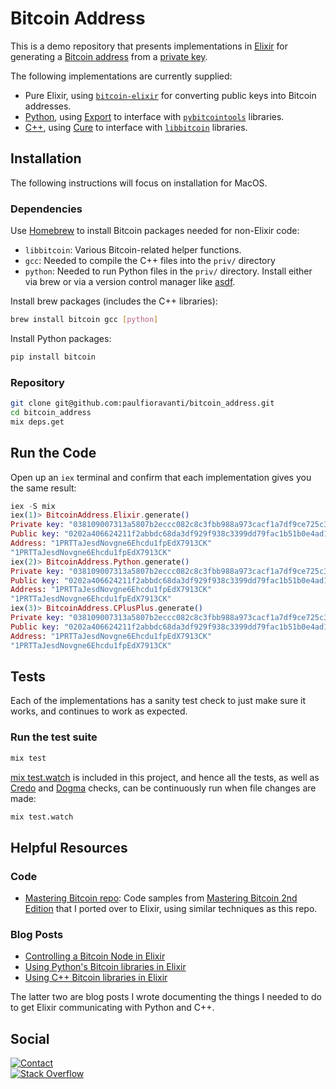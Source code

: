 # Bitcoin Address

This is a demo repository that presents implementations in [Elixir][] for
generating a [Bitcoin address][] from a [private key][].

The following implementations are currently supplied:

- Pure Elixir, using [`bitcoin-elixir`][] for converting public keys into
  Bitcoin addresses.
- [Python][], using [Export][] to interface with [`pybitcointools`][] libraries.
- [C++][], using [Cure][] to interface with [`libbitcoin`][] libraries.

## Installation

The following instructions will focus on installation for MacOS.

### Dependencies

Use [Homebrew][] to install Bitcoin packages needed for non-Elixir code:

- `libbitcoin`: Various Bitcoin-related helper functions.
- `gcc`: Needed to compile the C++ files into the `priv/` directory
- `python`: Needed to run Python files in the `priv/` directory.
  Install either via brew or via a version control manager like [asdf][].

Install brew packages (includes the C++ libraries):

```sh
brew install bitcoin gcc [python]
```

Install Python packages:

```sh
pip install bitcoin
```

### Repository

```sh
git clone git@github.com:paulfioravanti/bitcoin_address.git
cd bitcoin_address
mix deps.get
```

## Run the Code

Open up an `iex` terminal and confirm that each implementation gives you the
same result:

```elixir
iex -S mix
iex(1)> BitcoinAddress.Elixir.generate()
Private key: "038109007313a5807b2eccc082c8c3fbb988a973cacf1a7df9ce725c31b14776"
Public key: "0202a406624211f2abbdc68da3df929f938c3399dd79fac1b51b0e4ad1d26a47aa"
Address: "1PRTTaJesdNovgne6Ehcdu1fpEdX7913CK"
"1PRTTaJesdNovgne6Ehcdu1fpEdX7913CK"
iex(2)> BitcoinAddress.Python.generate()
Private key: "038109007313a5807b2eccc082c8c3fbb988a973cacf1a7df9ce725c31b14776"
Public key: "0202a406624211f2abbdc68da3df929f938c3399dd79fac1b51b0e4ad1d26a47aa"
Address: "1PRTTaJesdNovgne6Ehcdu1fpEdX7913CK"
"1PRTTaJesdNovgne6Ehcdu1fpEdX7913CK"
iex(3)> BitcoinAddress.CPlusPlus.generate()
Private key: "038109007313a5807b2eccc082c8c3fbb988a973cacf1a7df9ce725c31b14776"
Public key: "0202a406624211f2abbdc68da3df929f938c3399dd79fac1b51b0e4ad1d26a47aa"
Address: "1PRTTaJesdNovgne6Ehcdu1fpEdX7913CK"
"1PRTTaJesdNovgne6Ehcdu1fpEdX7913CK"
```

## Tests

Each of the implementations has a sanity test check to just make sure it works,
and continues to work as expected.

### Run the test suite

```sh
mix test
```

[mix test.watch][] is included in this project, and hence all the tests,
as well as [Credo][] and [Dogma][] checks, can be continuously run when file
changes are made:

```sh
mix test.watch
```

## Helpful Resources

### Code

- [Mastering Bitcoin repo][]: Code samples from
  [Mastering Bitcoin 2nd Edition][] that I ported over to Elixir, using similar
  techniques as this repo.

### Blog Posts

- [Controlling a Bitcoin Node in Elixir][]
- [Using Python's Bitcoin libraries in Elixir][]
- [Using C++ Bitcoin libraries in Elixir][]

The latter two are blog posts I wrote documenting the things I needed to do
to get Elixir communicating with Python and C++.

## Social

[![Contact][twitter-badge]][twitter-url]<br />
[![Stack Overflow][stackoverflow-badge]][stackoverflow-url]

[asdf]: https://github.com/asdf-vm/asdf
[Bitcoin address]: https://en.bitcoin.it/wiki/Address
[`bitcoin-elixir`]: https://github.com/comboy/bitcoin-elixir
[C++]: http://www.cplusplus.com/
[Controlling a Bitcoin Node in Elixir]: http://www.east5th.co/blog/2017/09/04/controlling-a-bitcoin-node-with-elixir/
[Credo]: https://github.com/rrrene/credo
[Cure]: https://github.com/luc-tielen/Cure
[Dogma]: https://github.com/lpil/dogma
[Elixir]: https://github.com/elixir-lang/elixir
[Export]: https://github.com/fazibear/export
[Homebrew]: https://github.com/Homebrew/brew
[`libbitcoin`]: https://github.com/libbitcoin/libbitcoin
[Mastering Bitcoin 2nd Edition]: https://www.amazon.com/Mastering-Bitcoin-Programming-Open-Blockchain/dp/1491954388
[Mastering Bitcoin repo]: https://github.com/paulfioravanti/mastering_bitcoin
[mix test.watch]: https://github.com/lpil/mix-test.watch
[private key]: https://en.bitcoin.it/wiki/Private_key
[`pybitcointools`]: https://github.com/vbuterin/pybitcointools
[Python]: https://www.python.org/
[stackoverflow-badge]: http://stackoverflow.com/users/flair/567863.png
[stackoverflow-url]: http://stackoverflow.com/users/567863/paul-fioravanti
[twitter-badge]: https://img.shields.io/badge/contact-%40paulfioravanti-blue.svg
[twitter-url]: https://twitter.com/paulfioravanti
[Using C++ Bitcoin libraries in Elixir]: https://paulfioravanti.com/blog/2017/12/13/using-c-plus-plus-bitcoin-libraries-in-elixir/
[Using Python's Bitcoin libraries in Elixir]: https://paulfioravanti.com/blog/2017/12/04/using-pythons-bitcoin-libraries-in-elixir/
